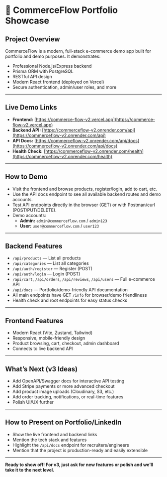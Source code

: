 # 🚀 CommerceFlow Portfolio Showcase

## **Project Overview**
CommerceFlow is a modern, full-stack e-commerce demo app built for portfolio and demo purposes. It demonstrates:
- Professional Node.js/Express backend
- Prisma ORM with PostgreSQL
- RESTful API design
- Modern React frontend (deployed on Vercel)
- Secure authentication, admin/user roles, and more

---

## **Live Demo Links**
- **Frontend:** [https://commerce-flow-v2.vercel.app](https://commerce-flow-v2.vercel.app)
- **Backend API:** [https://commerceflow-v2.onrender.com/api](https://commerceflow-v2.onrender.com/api)
- **API Docs:** [https://commerceflow-v2.onrender.com/api/docs](https://commerceflow-v2.onrender.com/api/docs)
- **Health Check:** [https://commerceflow-v2.onrender.com/health](https://commerceflow-v2.onrender.com/health)

---

## **How to Demo**
- Visit the frontend and browse products, register/login, add to cart, etc.
- Use the API docs endpoint to see all available backend routes and demo accounts.
- Test API endpoints directly in the browser (GET) or with Postman/curl (POST/PUT/DELETE).
- Demo accounts:
  - **Admin:** `admin@commerceflow.com` / `admin123`
  - **User:** `user@commerceflow.com` / `user123`

---

## **Backend Features**
- `/api/products` — List all products
- `/api/categories` — List all categories
- `/api/auth/register` — Register (POST)
- `/api/auth/login` — Login (POST)
- `/api/cart`, `/api/orders`, `/api/reviews`, `/api/users` — Full e-commerce API
- `/api/docs` — Portfolio/demo-friendly API documentation
- All main endpoints have GET `/info` for browser/demo friendliness
- Health check and root endpoints for easy status checks

---

## **Frontend Features**
- Modern React (Vite, Zustand, Tailwind)
- Responsive, mobile-friendly design
- Product browsing, cart, checkout, admin dashboard
- Connects to live backend API

---

## **What’s Next (v3 Ideas)**
- Add OpenAPI/Swagger docs for interactive API testing
- Add Stripe payments or more advanced checkout
- Add product image uploads (Cloudinary, S3, etc.)
- Add order tracking, notifications, or real-time features
- Polish UI/UX further

---

## **How to Present on Portfolio/LinkedIn**
- Show the live frontend and backend links
- Mention the tech stack and features
- Highlight the `/api/docs` endpoint for recruiters/engineers
- Mention that the project is production-ready and easily extensible

---

**Ready to show off! For v3, just ask for new features or polish and we’ll take it to the next level.** 